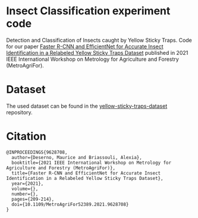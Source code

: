 # Insect Classification experiment code

Detection and Classification of Insects caught by Yellow Sticky Traps.
Code for our paper [Faster R-CNN and EfficientNet for Accurate Insect Identification in a Relabeled Yellow Sticky Traps Dataset](https://ieeexplore.ieee.org/abstract/document/9628708) published in 2021 IEEE International Workshop on Metrology for Agriculture and Forestry (MetroAgriFor).

# Dataset

The used dataset can be found in the [yellow-sticky-traps-dataset](https://github.com/md-121/yellow-sticky-traps-dataset) repository.

# Citation

```
@INPROCEEDINGS{9628708,
  author={Deserno, Maurice and Briassouli, Alexia},
  booktitle={2021 IEEE International Workshop on Metrology for Agriculture and Forestry (MetroAgriFor)}, 
  title={Faster R-CNN and EfficientNet for Accurate Insect Identification in a Relabeled Yellow Sticky Traps Dataset}, 
  year={2021},
  volume={},
  number={},
  pages={209-214},
  doi={10.1109/MetroAgriFor52389.2021.9628708}
}
```

